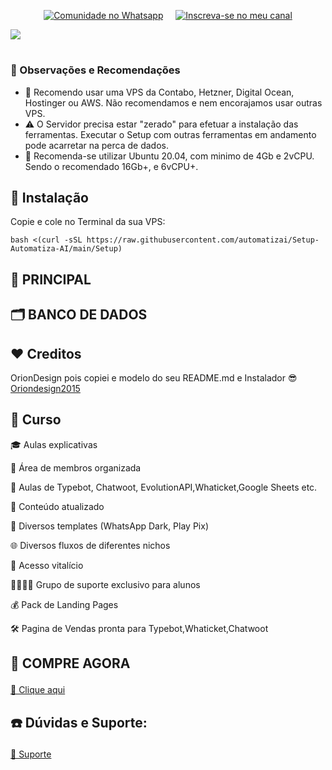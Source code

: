 <p align="center">
  <a href="https://chat.whatsapp.com/Cb3Kw0YlCHIJJqS84eC6ie"><img src="https://img.shields.io/badge/Comunidade_do_Whatsapp-4EA94B?style=for-the-badge&labelColor=black&logo=whatsapp&logoColor=4EA94B" alt="Comunidade no Whatsapp"></a>    
  <a href="https://youtube.com/oriondesign_oficial"><img src="https://img.shields.io/badge/Playlist_Aprendo_a_Inovar-FF0000?style=for-the-badge&labelColor=ffffff&logo=youtube&logoColor=FF0000" alt="Inscreva-se no meu canal"></a>
</p>
<img src="https://raw.githubusercontent.com/MicaelliMedeiros/micaellimedeiros/master/image/computer-illustration.png">

<h1></h1>
<h3>📌 Observações e Recomendações</h3>

- 🔰 Recomendo usar uma VPS da Contabo, Hetzner, Digital Ocean, Hostinger ou AWS. Não recomendamos e nem encorajamos usar outras VPS.
- ⚠️ O Servidor precisa estar "zerado" para efetuar a instalação das ferramentas. Executar o Setup com outras ferramentas em andamento pode acarretar na perca de dados.
- 🚩 Recomenda-se utilizar Ubuntu 20.04, com minimo de 4Gb e 2vCPU. Sendo o recomendado 16Gb+, e 6vCPU+.

## 💽 Instalação

<p>Copie e cole no Terminal da sua VPS:</p>

```
bash <(curl -sSL https://raw.githubusercontent.com/automatizai/Setup-Automatiza-AI/main/Setup)
```
<h3 align="center"><b></b></h3>
<p align="center">
  
  ## 🛒 PRINCIPAL</p>

  ## 🗂 BANCO DE DADOS</p>
</p>

## ❤️ Creditos

<p>OrionDesign pois copiei e modelo do seu README.md e Instalador 😎 <a href="https://github.com/oriondesign2015/SetupOrion">Oriondesign2015</a> </p>

## 📖 Curso

<p>🎓 Aulas explicativas
<p>🧩 Área de membros organizada
<p>💬 Aulas de Typebot, Chatwoot, EvolutionAPI,Whaticket,Google Sheets etc.
<p>🔄 Conteúdo atualizado
<p>📱 Diversos templates (WhatsApp Dark, Play Pix)
<p>🌐 Diversos fluxos de diferentes nichos
<p>🔐 Acesso vitalício
<p>👨‍👩‍👧‍👦 Grupo de suporte exclusivo para alunos</p>
<p>💰 Pack de Landing Pages</p>
<p>🛠 Pagina de Vendas pronta para Typebot,Whaticket,Chatwoot</p>

## 🛒 COMPRE AGORA</p>

<a href="https://pay.kiwify.com.br/PaXDCuc">🛒 Clique aqui</a>


## ☎️ Dúvidas e Suporte:</p>
<a href="https://wa.me/message/MFXREOR2NXE6N1">👤 Suporte</a>
